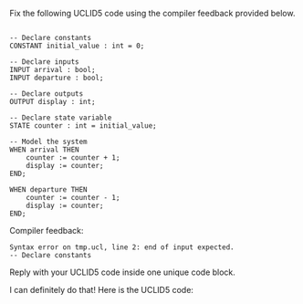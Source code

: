 
Fix the following UCLID5 code using the compiler feedback provided below.

```

-- Declare constants
CONSTANT initial_value : int = 0;

-- Declare inputs
INPUT arrival : bool;
INPUT departure : bool;

-- Declare outputs
OUTPUT display : int;

-- Declare state variable
STATE counter : int = initial_value;

-- Model the system
WHEN arrival THEN
    counter := counter + 1;
    display := counter;
END;

WHEN departure THEN
    counter := counter - 1;
    display := counter;
END;
```

Compiler feedback:

```
Syntax error on tmp.ucl, line 2: end of input expected.
-- Declare constants

```
Reply with your UCLID5 code inside one unique code block.

I can definitely do that! Here is the UCLID5 code:
```

